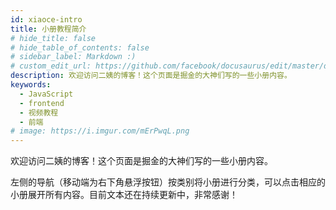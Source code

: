 ```yaml
---
id: xiaoce-intro
title: 小册教程简介
# hide_title: false
# hide_table_of_contents: false
# sidebar_label: Markdown :)
# custom_edit_url: https://github.com/facebook/docusaurus/edit/master/docs/api-doc-markdown.md
description: 欢迎访问二姨的博客！这个页面是掘金的大神们写的一些小册内容。
keywords:
  - JavaScript
  - frontend
  - 视频教程
  - 前端
# image: https://i.imgur.com/mErPwqL.png
---
```



欢迎访问二姨的博客！这个页面是掘金的大神们写的一些小册内容。

左侧的导航（移动端为右下角悬浮按钮）按类别将小册进行分类，可以点击相应的小册展开所有内容。目前文本还在持续更新中，非常感谢！